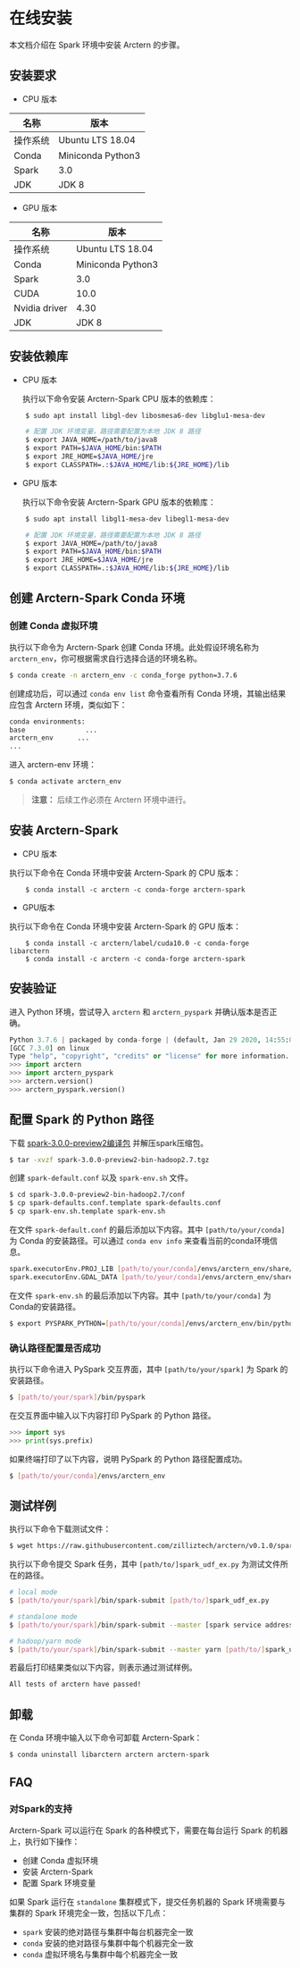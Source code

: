 # 在线安装

本文档介绍在 Spark 环境中安装 Arctern 的步骤。

## 安装要求

* CPU 版本

|  名称    |   版本     |
| ---------- | ------------ |
| 操作系统 |Ubuntu LTS 18.04|
| Conda  | Miniconda Python3  |
| Spark | 3.0  |
| JDK   | JDK 8|

* GPU 版本

|  名称    |   版本     |
| ---------- | ------------ |
| 操作系统 |Ubuntu LTS 18.04|
| Conda | Miniconda Python3  |
| Spark | 3.0  |
|CUDA|10.0|
|Nvidia driver|4.30|
| JDK   | JDK 8|

## 安装依赖库

* CPU 版本

  执行以下命令安装 Arctern-Spark CPU 版本的依赖库：
```bash
    $ sudo apt install libgl-dev libosmesa6-dev libglu1-mesa-dev

    # 配置 JDK 环境变量，路径需要配置为本地 JDK 8 路径
    $ export JAVA_HOME=/path/to/java8
    $ export PATH=$JAVA_HOME/bin:$PATH
    $ export JRE_HOME=$JAVA_HOME/jre
    $ export CLASSPATH=.:$JAVA_HOME/lib:${JRE_HOME}/lib
```

* GPU 版本

  执行以下命令安装 Arctern-Spark GPU 版本的依赖库：
```bash
    $ sudo apt install libgl1-mesa-dev libegl1-mesa-dev

    # 配置 JDK 环境变量，路径需要配置为本地 JDK 8 路径
    $ export JAVA_HOME=/path/to/java8
    $ export PATH=$JAVA_HOME/bin:$PATH
    $ export JRE_HOME=$JAVA_HOME/jre
    $ export CLASSPATH=.:$JAVA_HOME/lib:${JRE_HOME}/lib
```

## 创建 Arctern-Spark Conda 环境

### 创建 Conda 虚拟环境

执行以下命令为 Arctern-Spark 创建 Conda 环境。此处假设环境名称为 `arctern_env`，你可根据需求自行选择合适的环境名称。

```bash
$ conda create -n arctern_env -c conda_forge python=3.7.6
```

创建成功后，可以通过 `conda env list` 命令查看所有 Conda 环境，其输出结果应包含 Arctern 环境，类似如下：
  
  ```bash
  conda environments:
  base               ...
  arctern_env      ...
  ...
  ```

 进入 arctern-env 环境：

  ```bash
  $ conda activate arctern_env
  ```

> **注意：** 后续工作必须在 Arctern 环境中进行。

## 安装 Arctern-Spark

* CPU 版本

执行以下命令在 Conda 环境中安装 Arctern-Spark 的 CPU 版本：

```shell
    $ conda install -c arctern -c conda-forge arctern-spark
```

* GPU版本

执行以下命令在 Conda 环境中安装 Arctern-Spark 的 GPU 版本：  

```shell
    $ conda install -c arctern/label/cuda10.0 -c conda-forge libarctern
    $ conda install -c arctern -c conda-forge arctern-spark
```

## 安装验证

进入 Python 环境，尝试导入 `arctern` 和 `arctern_pyspark` 并确认版本是否正确。

```python
Python 3.7.6 | packaged by conda-forge | (default, Jan 29 2020, 14:55:04)
[GCC 7.3.0] on linux
Type "help", "copyright", "credits" or "license" for more information.
>>> import arctern
>>> import arctern_pyspark
>>> arctern.version()
>>> arctern_pyspark.version()
```

## 配置 Spark 的 Python 路径

下载 [spark-3.0.0-preview2编译包](https://mirrors.sonic.net/apache/spark/spark-3.0.0-preview2/spark-3.0.0-preview2-bin-hadoop2.7.tgz) 并解压spark压缩包。

```bash
$ tar -xvzf spark-3.0.0-preview2-bin-hadoop2.7.tgz
```

创建 `spark-default.conf` 以及 `spark-env.sh` 文件。

```bash
$ cd spark-3.0.0-preview2-bin-hadoop2.7/conf
$ cp spark-defaults.conf.template spark-defaults.conf
$ cp spark-env.sh.template spark-env.sh
```

在文件 `spark-default.conf` 的最后添加以下内容。其中 `[path/to/your/conda]` 为 Conda 的安装路径。可以通过 `conda env info` 来查看当前的conda环境信息。

```bash
spark.executorEnv.PROJ_LIB [path/to/your/conda]/envs/arctern_env/share/proj
spark.executorEnv.GDAL_DATA [path/to/your/conda]/envs/arctern_env/share/gdal
```

在文件 `spark-env.sh` 的最后添加以下内容。其中 `[path/to/your/conda]` 为Conda的安装路径。

```bash
$ export PYSPARK_PYTHON=[path/to/your/conda]/envs/arctern_env/bin/python
```

### 确认路径配置是否成功

执行以下命令进入 PySpark 交互界面，其中 `[path/to/your/spark]` 为 Spark 的安装路径。

```bash
$ [path/to/your/spark]/bin/pyspark
```

在交互界面中输入以下内容打印 PySpark 的 Python 路径。
```python
>>> import sys
>>> print(sys.prefix)
```

如果终端打印了以下内容，说明 PySpark 的 Python 路径配置成功。

```bash
$ [path/to/your/conda]/envs/arctern_env
```

## 测试样例

执行以下命令下载测试文件：

```bash
$ wget https://raw.githubusercontent.com/zilliztech/arctern/v0.1.0/spark/pyspark/examples/gis/spark_udf_ex.py
```

执行以下命令提交 Spark 任务，其中 `[path/to/]spark_udf_ex.py` 为测试文件所在的路径。

```bash
# local mode
$ [path/to/your/spark]/bin/spark-submit [path/to/]spark_udf_ex.py

# standalone mode
$ [path/to/your/spark]/bin/spark-submit --master [spark service address] [path/to/]spark_udf_ex.py

# hadoop/yarn mode
$ [path/to/your/spark]/bin/spark-submit --master yarn [path/to/]spark_udf_ex.py
```

若最后打印结果类似以下内容，则表示通过测试样例。
```bash
All tests of arctern have passed!
```

## 卸载

在 Conda 环境中输入以下命令可卸载 Arctern-Spark：

```shell
$ conda uninstall libarctern arctern arctern-spark
```

## FAQ

### 对Spark的支持

Arctern-Spark 可以运行在 Spark 的各种模式下，需要在每台运行 Spark 的机器上，执行如下操作：

* 创建 Conda 虚拟环境
* 安装 Arctern-Spark
* 配置 Spark 环境变量

如果 Spark 运行在 `standalone` 集群模式下，提交任务机器的 Spark 环境需要与集群的 Spark 环境完全一致，包括以下几点：

* `spark` 安装的绝对路径与集群中每台机器完全一致
* `conda` 安装的绝对路径与集群中每个机器完全一致
* `conda` 虚拟环境名与集群中每个机器完全一致

